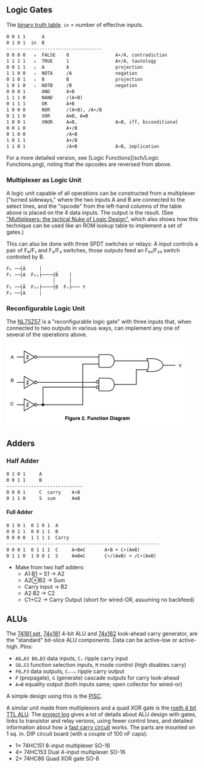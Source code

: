 Logic Gates
-----------

The [binary truth table][binop]. `in` = number of effective inputs.

    0 0 1 1      A
    0 1 0 1  in  B
    -----------------------------------
    0 0 0 0   ₀  FALSE    0                 A∙/A, contradiction
    1 1 1 1   ₀  TRUE     1                 A+/A, tautology
    0 0 1 1   ₁  A        A                 projection
    1 1 0 0   ₁  NOTA     /A                negation
    0 1 0 1   ₁  B        B                 projection
    1 0 1 0   ₁  NOTB     /B                negation
    0 0 0 1      AND      A∙B
    1 1 1 0      NAND     /(A∙B)
    0 1 1 1      OR       A+B
    1 0 0 0      NOR      /(A+B), /A∙/B
    0 1 1 0      XOR      A⊕B, A≠B
    1 0 0 1      XNOR     A=B,              A↔B, iff, biconditional
    0 0 1 0               A∙/B
    0 1 0 0               /A∙B
    1 0 1 1               A+/B
    1 1 0 1               /A+B              A→B, implication

For a more detailed version, see [Logic Functions](sch/Logic Functions.png),
noting that the opcodes are reversed from above.

### Multiplexer as Logic Unit

A logic unit capable of all operations can be constructed from a
multiplexer ["turned sideways," where the two inputs A and B are connected
to the select lines, and the "opcode" from the left-hand columns of the
table above is placed on the 4 data inputs. The output is the result. (See
["Multiplexers: the tactical Nuke of Logic Design"][nuke], which also shows
how this technique can be used like an ROM lookup table to implement a set
of gates.)

This can also be done with three SPDT switches or relays: A input controls
a pair of F₀/F₁ and F₂/F₃ switches, those outputs feed an F₀₁/F₂₃ switch
controled by B.

    F₀ ──┤A̅     │
    F₁ ──┤A  F₀₁├────┤B̅    │
                     │     │
    F₂ ──┤A̅  F₂₃├────┤B  Fₙ├─── Y
    F₃ ──┤A     │

### Reconfigurable Logic Unit

The [NL7SZ57] is a "reconfigurable logic gate" with three inputs that, when
connected to two outputs in various ways, can implement any one of several
of the operations above.

<img src='sch/NL7SZ57-fig.02-function-diagram.png'/>


Adders
------

### Half Adder

    0 1 0 1     A
    0 0 1 1     B
    ----------------------------
    0 0 0 1     C  carry    A∙B
    0 1 1 0     S  sum      A⊕B

#### Full Adder

    0 1 0 1  0 1 0 1  A
    0 0 1 1  0 0 1 1  B
    0 0 0 0  1 1 1 1  Carry
    --------------------------------------------------------
    0 0 0 1  0 1 1 1  C     A∙B⊕C       A∙B + C∙(A⊕B)
    0 1 1 0  1 0 0 1  S     A⊕B⊕C       C∙/(A⊕B) + /C∙(A⊕B)

* Make from two half adders:
  - A1∙B1 = S1 → A2
  - A2⊕B2 → Sum
  - Carry input → B2
  - A2∙B2 → C2
  - C1+C2 → Carry Output (short for wired-OR, assuming no backfeed)

ALUs
----

The [74181 set][74181],  [74x181] 4-bit ALU and [74x182] look-ahead carry
generator, are the "standard" bit-slice ALU components. Data can be
active-low or active-high. Pins:
- `A0…A3 B0…B3` data inputs, `Cₙ` ripple carry input
- `S0…S3` function selection inputs, `M` mode control (high disables carry)
- `F0…F3` data outputs, `Cₙ₊₄` ripple carry output
- `P` (propagate), `G` (generate) cascade outputs for carry look-ahead
- `A=B` equality output (both inputs same; open collector for wired-or)

A simple design using this is the [PISC].

A similar unit made from multiplexors and a quad XOR gate is the [roelh 4
bit TTL ALU]. The [project log][roelh log 1] gives a lot of details about
ALU design with gates, links to transistor and relay verions, using fewer
control lines, and detailed information about how a [fast carry
circuit][roelh log 2] works. The parts are mounted on 1 sq. in. DIP circuit
board (with a couple of 100 nF caps):
- 1× 74HC151 8-input multiplexer SO-16
- 4× 74HC153 Dual 4-input multiplexer SO-16
- 2× 74HC86  Quad XOR gate SO-8



<!-------------------------------------------------------------------->
[NL7SZ57]: https://www.onsemi.com/pdf/datasheet/nl7sz57-d.pdf
[binop]: https://en.wikipedia.org/wiki/Truth_table#Binary_operations
[nuke]: http://6502.org/users/dieter/a1/a1_4.htm

[74181]: https://en.wikipedia.org/wiki/74181
[74x181]: http://www.ti.com/lit/gpn/sn54ls181
[74x182]: https://web.archive.org/web/20160418004301/http://www.ti.com/lit/ds/symlink/sn74s182.pdf
[PISC]: https://www.bradrodriguez.com/papers/piscedu2.htm
[roelh 4 bit TTL ALU]: https://hackaday.io/project/160506-4-bit-ttl-alu
[roelh log 1]: https://hackaday.io/project/160506-4-bit-ttl-alu/log/151031-the-multiplexer-is-the-heart-of-the-alu
[roelh log 2]: https://hackaday.io/project/160506-4-bit-ttl-alu/log/151032-the-fast-carry-circuit
